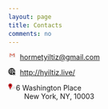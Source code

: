 ```yaml
---
layout: page
title: Contacts
comments: no
---
```




[<img align="left" src="/media/image/gmail.jpg" height="3%" width="3%">](hormetyiltiz@gmail.com)      <hormetyiltiz@gmail.com><br/>

[<img align="left" src="/media/image/website.png" height="3%" width="3%">](http://hyiltiz.live/)      <http://hyiltiz.live/><br/>

<img align="left" src="/media/image/address.png" height="3%" width="3%">                  6 Washington Place
 <br/>         New York, NY, 10003
 
